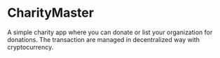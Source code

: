 # CharityMaster
A simple charity app where you can donate or list your organization for donations. The transaction are managed in decentralized way with cryptocurrency.
